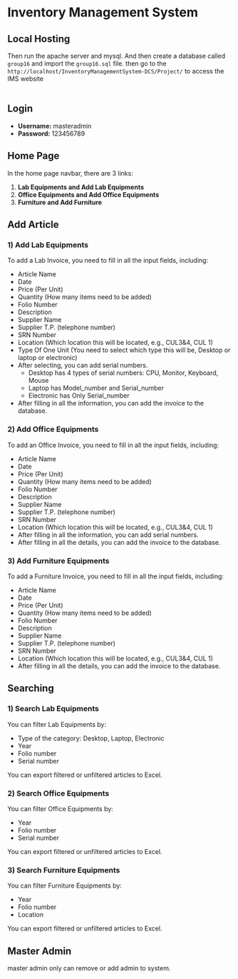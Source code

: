 # Inventory Management System

## Local Hosting
Then run the apache server and mysql. And then create a database called `group16` and import the `group16.sql` file.
then go to the `http://localhost/InventoryManagementSystem-DCS/Project/` to access the IMS website</br></br>


## Login
- **Username:** masteradmin
- **Password:** 123456789

## Home Page
In the home page navbar, there are 3 links:

1. **Lab Equipments and Add Lab Equipments**
2. **Office Equipments and Add Office Equipments**
3. **Furniture and Add Furniture**

## Add Article

### 1) Add Lab Equipments
To add a Lab Invoice, you need to fill in all the input fields, including:
- Article Name
- Date
- Price (Per Unit)
- Quantity (How many items need to be added)
- Folio Number
- Description
- Supplier Name
- Supplier T.P. (telephone number)
- SRN Number
- Location (Which location this will be located, e.g., CUL3&4, CUL 1)
- Type Of One Unit (You need to select which type this will be, Desktop or laptop or electronic)
- After selecting, you can add serial numbers.
    - Desktop has 4 types of serial numbers: CPU, Monitor, Keyboard, Mouse
    - Laptop has Model_number and Serial_number
    - Electronic has Only Serial_number
- After filling in all the information, you can add the invoice to the database.

### 2) Add Office Equipments
To add an Office Invoice, you need to fill in all the input fields, including:
- Article Name
- Date
- Price (Per Unit)
- Quantity (How many items need to be added)
- Folio Number
- Description
- Supplier Name
- Supplier T.P. (telephone number)
- SRN Number
- Location (Which location this will be located, e.g., CUL3&4, CUL 1)
- After filling in all the information, you can add serial numbers.
- After filling in all the details, you can add the invoice to the database.

### 3) Add Furniture Equipments
To add a Furniture Invoice, you need to fill in all the input fields, including:
- Article Name
- Date
- Price (Per Unit)
- Quantity (How many items need to be added)
- Folio Number
- Description
- Supplier Name
- Supplier T.P. (telephone number)
- SRN Number
- Location (Which location this will be located, e.g., CUL3&4, CUL 1)
- After filling in all the details, you can add the invoice to the database.

## Searching

### 1) Search Lab Equipments
You can filter Lab Equipments by:
- Type of the category: Desktop, Laptop, Electronic
- Year
- Folio number
- Serial number

You can export filtered or unfiltered articles to Excel.

### 2) Search Office Equipments
You can filter Office Equipments by:
- Year
- Folio number
- Serial number

You can export filtered or unfiltered articles to Excel.

### 3) Search Furniture Equipments
You can filter Furniture Equipments by:
- Year
- Folio number
- Location

You can export filtered or unfiltered articles to Excel.


## Master Admin

master admin only can remove or add admin to system. 
